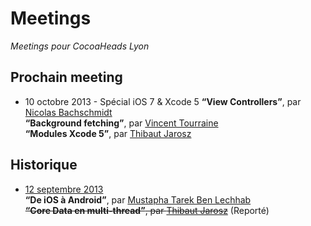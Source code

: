 # Meetings

_Meetings pour CocoaHeads Lyon_

## Prochain meeting

- 10 octobre 2013 - Spécial iOS 7 & Xcode 5
  **“View Controllers”**, par [Nicolas Bachschmidt](https://www.twitter.com/baarde)  
  **“Background fetching”**, par [Vincent Tourraine](https://www.twitter.com/vtourraine)  
  **“Modules Xcode 5”**, par [Thibaut Jarosz](https://twitter.com/thibautjarosz)  

## Historique

 - [12 septembre 2013](https://github.com/CocoaHeadsLyon/meetings/tree/master/2013-09)  
   **“De iOS à Android”**, par [Mustapha Tarek Ben Lechhab](https://www.twitter.com/nsdeveloppeur)  
   ~~**“Core Data en multi-thread”**,  par [Thibaut Jarosz](https://www.twitter.com/thibautjarosz)~~ (Reporté)
